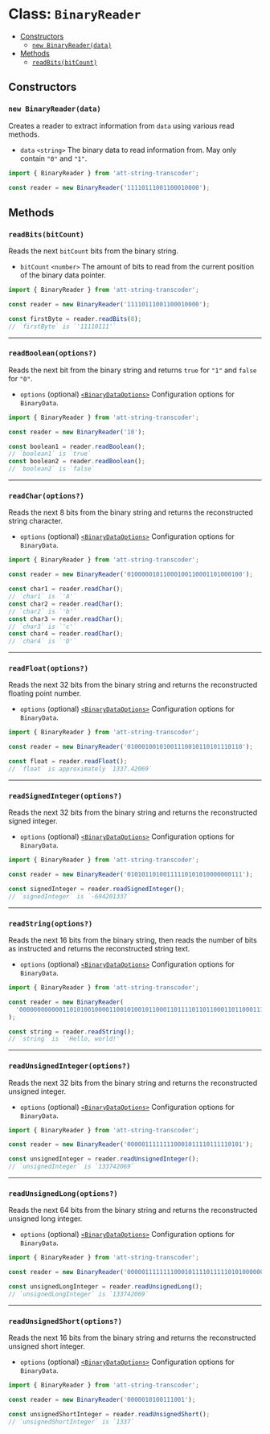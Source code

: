 # Class: `BinaryReader`

- [Constructors](#constructors)
  - [`new BinaryReader(data)`](#new-binaryreaderdata)
- [Methods](#methods)
  - [`readBits(bitCount)`](#readbitsbitcount)

## Constructors

### `new BinaryReader(data)`

Creates a reader to extract information from `data` using various read methods.

- `data` `<string>` The binary data to read information from. May only contain `"0"` and `"1"`.

```ts
import { BinaryReader } from 'att-string-transcoder';

const reader = new BinaryReader('11110111001100010000');
```

## Methods

### `readBits(bitCount)`

Reads the next `bitCount` bits from the binary string.

- `bitCount` `<number>` The amount of bits to read from the current position of the binary data pointer.

```ts
import { BinaryReader } from 'att-string-transcoder';

const reader = new BinaryReader('11110111001100010000');

const firstByte = reader.readBits(8);
// `firstByte` is `'11110111'`
```

---

### `readBoolean(options?)`

Reads the next bit from the binary string and returns `true` for `"1"` and `false` for `"0"`.

- `options` (optional) [`<BinaryDataOptions>`](./BinaryData.md#binarydataoptions) Configuration options for `BinaryData`.

```ts
import { BinaryReader } from 'att-string-transcoder';

const reader = new BinaryReader('10');

const boolean1 = reader.readBoolean();
// `boolean1` is `true`
const boolean2 = reader.readBoolean();
// `boolean2` is `false`
```

---

### `readChar(options?)`

Reads the next 8 bits from the binary string and returns the reconstructed string character.

- `options` (optional) [`<BinaryDataOptions>`](./BinaryData.md#binarydataoptions) Configuration options for `BinaryData`.

```ts
import { BinaryReader } from 'att-string-transcoder';

const reader = new BinaryReader('01000001011000100110001101000100');

const char1 = reader.readChar();
// `char1` is `'A'`
const char2 = reader.readChar();
// `char2` is `'b'`
const char3 = reader.readChar();
// `char3` is `'c'`
const char4 = reader.readChar();
// `char4` is `'D'`
```

---

### `readFloat(options?)`

Reads the next 32 bits from the binary string and returns the reconstructed floating point number.

- `options` (optional) [`<BinaryDataOptions>`](./BinaryData.md#binarydataoptions) Configuration options for `BinaryData`.

```ts
import { BinaryReader } from 'att-string-transcoder';

const reader = new BinaryReader('01000100101001110010110101110110');

const float = reader.readFloat();
// `float` is approximately `1337.42069`
```

---

### `readSignedInteger(options?)`

Reads the next 32 bits from the binary string and returns the reconstructed signed integer.

- `options` (optional) [`<BinaryDataOptions>`](./BinaryData.md#binarydataoptions) Configuration options for `BinaryData`.

```ts
import { BinaryReader } from 'att-string-transcoder';

const reader = new BinaryReader('01010110100111110101010000000111');

const signedInteger = reader.readSignedInteger();
// `signedInteger` is `-694201337`
```

---

### `readString(options?)`

Reads the next 16 bits from the binary string, then reads the number of bits as instructed and returns the reconstructed string text.

- `options` (optional) [`<BinaryDataOptions>`](./BinaryData.md#binarydataoptions) Configuration options for `BinaryData`.

```ts
import { BinaryReader } from 'att-string-transcoder';

const reader = new BinaryReader(
  '000000000000110101001000011001010010110001101111011011000110110001110010011011110111011100100000011011000110010000100001'
);

const string = reader.readString();
// `string` is `'Hello, world!'`
```

---

### `readUnsignedInteger(options?)`

Reads the next 32 bits from the binary string and returns the reconstructed unsigned integer.

- `options` (optional) [`<BinaryDataOptions>`](./BinaryData.md#binarydataoptions) Configuration options for `BinaryData`.

```ts
import { BinaryReader } from 'att-string-transcoder';

const reader = new BinaryReader('00000111111110001011110111110101');

const unsignedInteger = reader.readUnsignedInteger();
// `unsignedInteger` is `133742069`
```

---

### `readUnsignedLong(options?)`

Reads the next 64 bits from the binary string and returns the reconstructed unsigned long integer.

- `options` (optional) [`<BinaryDataOptions>`](./BinaryData.md#binarydataoptions) Configuration options for `BinaryData`.

```ts
import { BinaryReader } from 'att-string-transcoder';

const reader = new BinaryReader('0000011111111000101111011111010100000000000000000000000000000000');

const unsignedLongInteger = reader.readUnsignedLong();
// `unsignedLongInteger` is `133742069`
```

---

### `readUnsignedShort(options?)`

Reads the next 16 bits from the binary string and returns the reconstructed unsigned short integer.

- `options` (optional) [`<BinaryDataOptions>`](./BinaryData.md#binarydataoptions) Configuration options for `BinaryData`.

```ts
import { BinaryReader } from 'att-string-transcoder';

const reader = new BinaryReader('0000010100111001');

const unsignedShortInteger = reader.readUnsignedShort();
// `unsignedShortInteger` is `1337`
```
